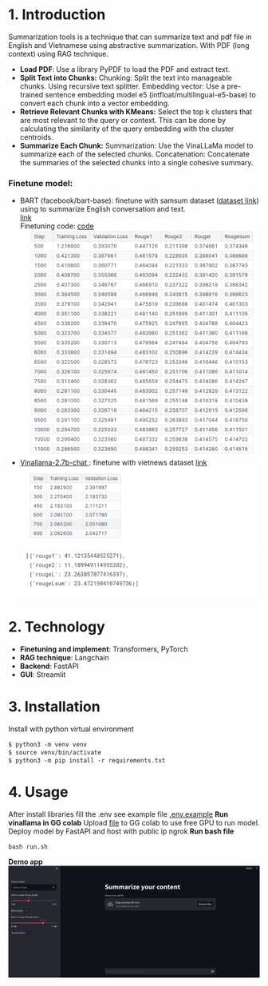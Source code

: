 # 1. Introduction 
Summarization tools is a technique that can summarize text and pdf file in English and Vietnamese using abstractive summarization.
With PDF (long context) using RAG technique. 
- **Load PDF**: Use a library PyPDF to load the PDF and extract text.
- **Split Text into Chunks:**
Chunking: Split the text into manageable chunks. Using recursive text splitter.
Embedding vector: Use a pre-trained sentence embedding model e5 (intfloat/multilingual-e5-base) to convert each chunk into a vector embedding.
- **Retrieve Relevant Chunks with KMeans:**
Select the top k clusters that are most relevant to the query or context. This can be done by calculating the similarity of the query embedding with the cluster centroids.
- **Summarize Each Chunk:**
Summarization: Use the VinaLLaMa model to summarize each of the selected chunks.
Concatenation: Concatenate the summaries of the selected chunks into a single cohesive summary.
### Finetune model:
- BART (facebook/bart-base): finetune with samsum dataset ([dataset link](Samsung/samsum)) using to summarize English conversation and text.<br />
[link](https://drive.google.com/drive/folders/1YT3gEFyOAxQOH0mmj5HmnlS_b62Up1q5?usp=sharing) <br />
Finetuning code: [code](./notebook/dialoguesum.ipynb)
![](./image/Screenshot%20from%202024-05-29%2018-51-00.png)
- [Vinallama-2.7b-chat ](vilm/vinallama-2.7b-chat): finetune with vietnews dataset [link](harouzie/vietnews)
![](./image/Screenshot%20from%202024-05-29%2018-58-21.png)
![](./image/Screenshot%20from%202024-05-29%2018-59-35.png)
# 2. Technology 
- **Finetuning and implement**: Transformers, PyTorch
- **RAG technique**: Langchain
- **Backend**: FastAPI 
- **GUI**: Streamlit
# 3. Installation 
Install with python virtual environment
```
$ python3 -m venv venv
$ source venv/bin/activate
$ python3 -m pip install -r requirements.txt
```
# 4. Usage
After install libraries fill the .env see example file [.env.example]()
**Run vinallama in GG colab**
Upload [file](./notebook/HostLlama2BehindAPI.ipynb) to GG colab to use free GPU to run model. Deploy model by FastAPI and host with public ip ngrok
**Run bash file** 
```
bash run.sh
```
**Demo app**
![](./image/Screenshot%20from%202024-05-29%2021-03-57.png)
